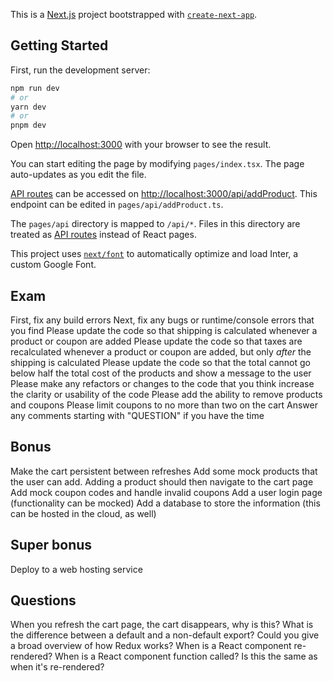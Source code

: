 This is a [Next.js](https://nextjs.org/) project bootstrapped with [`create-next-app`](https://github.com/vercel/next.js/tree/canary/packages/create-next-app).

## Getting Started

First, run the development server:

```bash
npm run dev
# or
yarn dev
# or
pnpm dev
```

Open [http://localhost:3000](http://localhost:3000) with your browser to see the result.

You can start editing the page by modifying `pages/index.tsx`. The page auto-updates as you edit the file.

[API routes](https://nextjs.org/docs/api-routes/introduction) can be accessed on [http://localhost:3000/api/addProduct](http://localhost:3000/api/addProduct). This endpoint can be edited in `pages/api/addProduct.ts`.

The `pages/api` directory is mapped to `/api/*`. Files in this directory are treated as [API routes](https://nextjs.org/docs/api-routes/introduction) instead of React pages.

This project uses [`next/font`](https://nextjs.org/docs/basic-features/font-optimization) to automatically optimize and load Inter, a custom Google Font.

## Exam
First, fix any build errors
Next, fix any bugs or runtime/console errors that you find
Please update the code so that shipping is calculated whenever a product or coupon are added
Please update the code so that taxes are recalculated whenever a product or coupon are added, but only *after* the shipping is calculated
Please update the code so that the total cannot go below half the total cost of the products and show a message to the user
Please make any refactors or changes to the code that you think increase the clarity or usability of the code
Please add the ability to remove products and coupons
Please limit coupons to no more than two on the cart
Answer any comments starting with "QUESTION" if you have the time

## Bonus
Make the cart persistent between refreshes
Add some mock products that the user can add. Adding a product should then navigate to the cart page
Add mock coupon codes and handle invalid coupons
Add a user login page (functionality can be mocked)
Add a database to store the information (this can be hosted in the cloud, as well)

## Super bonus
Deploy to a web hosting service

## Questions
When you refresh the cart page, the cart disappears, why is this?
What is the difference between a default and a non-default export?
Could you give a broad overview of how Redux works?
When is a React component re-rendered?
When is a React component function called? Is this the same as when it's re-rendered?